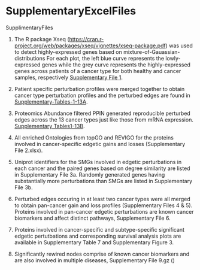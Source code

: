# SupplementaryExcelFiles
SupplimentaryFiles

1. The R package Xseq (https://cran.r-project.org/web/packages/xseq/vignettes/xseq-package.pdf) was used to detect highly-expressed genes based on mixture-of-Gauassian-distributions For each plot, the left blue curve represents the lowly-expressed genes while the grey curve represents the highly-expressed genes across patients of a cancer type for both healthy and cancer samples, respectively [Supplementary File 1](https://drive.google.com/open?id=1ci6TgK7qMl1fKsulgDsaYWVTGCSK0y-e).

2. Patient specific perturbation profiles were merged together to obtain cancer type perturbation profiles and the perturbed edges are found in [Supplementary-Tables-1-13A](https://drive.google.com/file/d/1SyCRGR1cJGIgl3qqWfRNWnvXo0ry-ocp/view?usp=sharing).

3. Proteomics Abundance filtered PPIN generated reproducible perturbed edges across the 13 cancer types just like those from mRNA expression. [Supplementary Tables1-13B](https://drive.google.com/file/d/1gofG7n96XUZNAfnKC9nZ_um_x9x76Mew/view?usp=sharing).

4. All enriched Ontologies from topGO and REVIGO for the proteins involved in cancer-specific edgetic gains and losses (Supplementary File 2.xlsx).  

5. Uniprot identifiers for the SMGs involved in edgetic perturbations in each cancer and the paired genes based on degree similarity are listed in Supplementary File 3a. Randomly generated genes having substantially more perturbations than SMGs are listed in Supplementary File 3b.

6. Perturbed edges occuring in at least two cancer types were all merged to obtain pan-cancer gain and loss profiles (Supplementary Files 4 & 5). Proteins involved in pan-cancer edgetic perturbations are known cancer biomarkers and affect distinct pathways, Supplementary File 6.

7. Proteins involved in cancer-specific and subtype-specific significant edgetic pertutbations and corresponding survival analysis plots are available in Supplementary Table 7 and Supplementary Figure 3.

8. Significantly rewired nodes comprise of known cancer biomarkers and are also involved in multiple diseases, Supplementary File 9.gz ()
